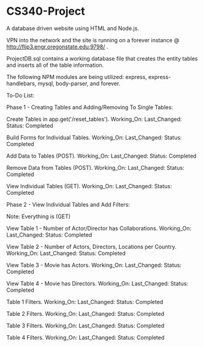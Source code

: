 # CS340-Project
A database driven website using HTML and Node.js.

VPN into the network and the site is running on a forever instance @ http://flip3.engr.oregonstate.edu:9798/ .

ProjectDB.sql contains a working database file that creates the entity tables and inserts all of the table information.

The following NPM modules are being utilized: express, express-handlebars, mysql, body-parser, and forever.


To-Do List:

Phase 1 - Creating Tables and Adding/Removing To Single Tables:


Create Tables in app.get('/reset_tables').      Working_On:     Last_Changed:   Status: Completed

Build Forms for Individual Tables.      Working_On:     Last_Changed:   Status: Completed

Add Data to Tables (POST).      Working_On:     Last_Changed:   Status: Completed

Remove Data from Tables (POST).      Working_On:     Last_Changed:   Status: Completed

View Individual Tables (GET).      Working_On:     Last_Changed:   Status: Completed


Phase 2 - View Individual Tables and Add Filters:

Note: Everything is (GET)

View Table 1 - Number of Actor/Director has Collaborations.       Working_On:     Last_Changed:   Status: Completed

View Table 2 - Number of Actors, Directors, Locations per Country.       Working_On:     Last_Changed:   Status: Completed

View Table 3 - Movie has Actors.      Working_On:     Last_Changed:   Status: Completed

View Table 4 - Movie has Directors.      Working_On:     Last_Changed:   Status: Completed

Table 1 Filters.       Working_On:     Last_Changed:   Status: Completed

Table 2 Filters.       Working_On:     Last_Changed:   Status: Completed

Table 3 Filters.       Working_On:     Last_Changed:   Status: Completed

Table 4 Filters.       Working_On:     Last_Changed:   Status: Completed

